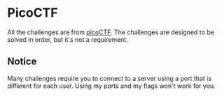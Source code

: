 # PicoCTF

All the challenges are from [picoCTF](https://picoctf.org/). The challenges are designed to be solved in order, but it's not a requirement.

## Notice

Many challenges require you to connect to a server using a port that is different for each user. Using my ports and my flags won't work for you.
